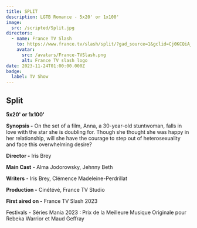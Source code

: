 ```yaml
---
title: SPLIT
description: LGTB Romance - 5x20' or 1x100'
image:
  src: /scripted/Split.jpg
directors:
  - name: France TV Slash
    to: https://www.france.tv/slash/split/?gad_source=1&gclid=Cj0KCQiA_qG5BhDTARIsAA0UHSKDUwQqJWOZHEoCHJj6GxtkSLJVMWh_oiw0xRXugLutTHUXbe9NWb4aAlF4EALw_wcB#at_medium=1&at_platform=2&at_offre=2&at_campaign=campagne_slash&at_adgroup=slash_dsa&at_adgroupid=149325862929&at_adid=649916456069&at_term=
    avatar:
      src: /avatars/France-TVSlash.png
      alt: France TV slash logo
date: 2023-11-24T01:00:00.000Z
badge:
  label: TV Show
---
```


## Split

**5x20' or 1x100'**

**Synopsis -** On the set of a film, Anna, a 30-year-old stuntwoman, falls in love with the star she is doubling for. Though she thought she was happy in her relationship, will she have the courage to step out of heterosexuality and face this overwhelming desire?

**Director -** Iris Brey

**Main Cast** - Alma Jodorowsky, Jehnny Beth

**Writers** - Iris Brey, Clémence Madeleine-Perdrillat

**Production -** Cinétévé, France TV Studio

**First aired on -** France TV Slash 2023

Festivals - Séries Mania 2023 : Prix de la Meilleure Musique Originale pour Rebeka Warrior et Maud Geffray
